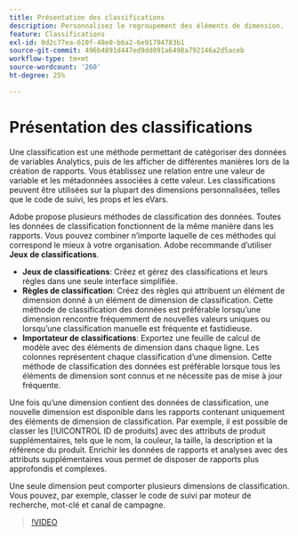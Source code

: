 ```yaml
---
title: Présentation des classifications
description: Personnalisez le regroupement des éléments de dimension.
feature: Classifications
exl-id: 0d2c77ea-610f-48e0-b6a2-6e91794783b1
source-git-commit: 496b4891d447ed9dd091a6498a792146a2d5aceb
workflow-type: tm+mt
source-wordcount: '260'
ht-degree: 25%

---
```


# Présentation des classifications

Une classification est une méthode permettant de catégoriser des données de variables Analytics, puis de les afficher de différentes manières lors de la création de rapports. Vous établissez une relation entre une valeur de variable et les métadonnées associées à cette valeur. Les classifications peuvent être utilisées sur la plupart des dimensions personnalisées, telles que le code de suivi, les props et les eVars.

Adobe propose plusieurs méthodes de classification des données. Toutes les données de classification fonctionnent de la même manière dans les rapports. Vous pouvez combiner n’importe laquelle de ces méthodes qui correspond le mieux à votre organisation. Adobe recommande d’utiliser **Jeux de classifications**.

* **Jeux de classifications**: Créez et gérez des classifications et leurs règles dans une seule interface simplifiée.
* **Règles de classification**: Créez des règles qui attribuent un élément de dimension donné à un élément de dimension de classification. Cette méthode de classification des données est préférable lorsqu’une dimension rencontre fréquemment de nouvelles valeurs uniques ou lorsqu’une classification manuelle est fréquente et fastidieuse.
* **Importateur de classifications**: Exportez une feuille de calcul de modèle avec des éléments de dimension dans chaque ligne. Les colonnes représentent chaque classification d’une dimension. Cette méthode de classification des données est préférable lorsque tous les éléments de dimension sont connus et ne nécessite pas de mise à jour fréquente.

Une fois qu’une dimension contient des données de classification, une nouvelle dimension est disponible dans les rapports contenant uniquement des éléments de dimension de classification. Par exemple, il est possible de classer les [!UICONTROL ID de produits] avec des attributs de produit supplémentaires, tels que le nom, la couleur, la taille, la description et la référence du produit. Enrichir les données de rapports et analyses avec des attributs supplémentaires vous permet de disposer de rapports plus approfondis et complexes.

Une seule dimension peut comporter plusieurs dimensions de classification. Vous pouvez, par exemple, classer le code de suivi par moteur de recherche, mot-clé et canal de campagne.

>[!VIDEO](https://video.tv.adobe.com/v/16853/?quality=12)
